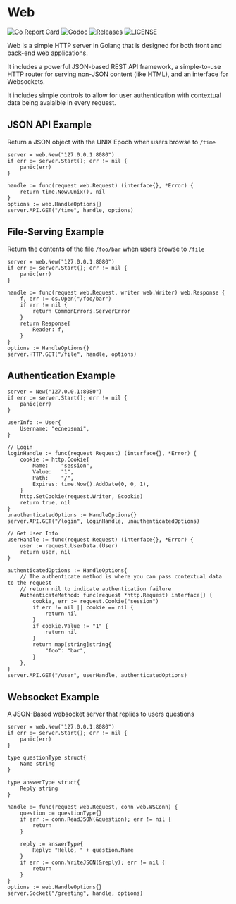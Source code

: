 # Web

[![Go Report Card](https://goreportcard.com/badge/github.com/ecnepsnai/web?style=flat-square)](https://goreportcard.com/report/github.com/ecnepsnai/web)
[![Godoc](http://img.shields.io/badge/go-documentation-blue.svg?style=flat-square)](https://godoc.org/github.com/ecnepsnai/web)
[![Releases](https://img.shields.io/github/release/ecnepsnai/web/all.svg?style=flat-square)](https://github.com/ecnepsnai/web/releases)
[![LICENSE](https://img.shields.io/github/license/ecnepsnai/web.svg?style=flat-square)](https://github.com/ecnepsnai/web/blob/master/LICENSE)

Web is a simple HTTP server in Golang that is designed for both front and back-end web
applications.

It includes a powerful JSON-based REST API framework, a simple-to-use HTTP router
for serving non-JSON content (like HTML), and an interface for Websockets.

It includes simple controls to allow for user authentication with contextual data
being avaialble in every request.

## JSON API Example

Return a JSON object with the UNIX Epoch when users browse to `/time`

```golang
server = web.New("127.0.0.1:8080")
if err := server.Start(); err != nil {
	panic(err)
}

handle := func(request web.Request) (interface{}, *Error) {
	return time.Now.Unix(), nil
}
options := web.HandleOptions{}
server.API.GET("/time", handle, options)
```

## File-Serving Example

Return the contents of the file `/foo/bar` when users browse to `/file`

```golang
server = web.New("127.0.0.1:8080")
if err := server.Start(); err != nil {
	panic(err)
}

handle := func(request web.Request, writer web.Writer) web.Response {
	f, err := os.Open("/foo/bar")
	if err != nil {
		return CommonErrors.ServerError
	}
	return Response{
		Reader: f,
	}
}
options := HandleOptions{}
server.HTTP.GET("/file", handle, options)
```

## Authentication Example

```golang
server = New("127.0.0.1:8080")
if err := server.Start(); err != nil {
	panic(err)
}

userInfo := User{
	Username: "ecnepsnai",
}

// Login
loginHandle := func(request Request) (interface{}, *Error) {
	cookie := http.Cookie{
		Name:    "session",
		Value:   "1",
		Path:    "/",
		Expires: time.Now().AddDate(0, 0, 1),
	}
	http.SetCookie(request.Writer, &cookie)
	return true, nil
}
unauthenticatedOptions := HandleOptions{}
server.API.GET("/login", loginHandle, unauthenticatedOptions)

// Get User Info
userHandle := func(request Request) (interface{}, *Error) {
	user := request.UserData.(User)
	return user, nil
}

authenticatedOptions := HandleOptions{
	// The authenticate method is where you can pass contextual data to the request
	// return nil to indicate authentication failure
	AuthenticateMethod: func(request *http.Request) interface{} {
		cookie, err := request.Cookie("session")
		if err != nil || cookie == nil {
			return nil
		}
		if cookie.Value != "1" {
			return nil
		}
		return map[string]string{
			"foo": "bar",
		}
	},
}
server.API.GET("/user", userHandle, authenticatedOptions)
```

## Websocket Example

A JSON-Based websocket server that replies to users questions

```golang
server = web.New("127.0.0.1:8080")
if err := server.Start(); err != nil {
	panic(err)
}

type questionType struct{
	Name string
}

type answerType struct{
	Reply string
}

handle := func(request web.Request, conn web.WSConn) {
	question := questionType{}
	if err := conn.ReadJSON(&question); err != nil {
		return
	}

	reply := answerType{
		Reply: "Hello, " + question.Name
	}
	if err := conn.WriteJSON(&reply); err != nil {
		return
	}
}
options := web.HandleOptions{}
server.Socket("/greeting", handle, options)
```
